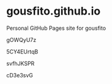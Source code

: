 # gousfito.github.io
Personal GitHub Pages site for gousfito








gOWQyU7z




5CY4EUrtqB


svfhJKSPR

cD3e3svG
